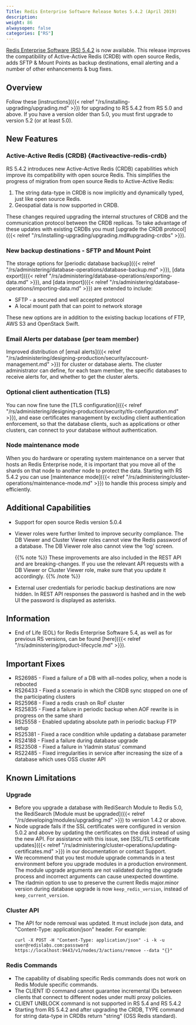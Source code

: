 ```yaml
---
Title: Redis Enterprise Software Release Notes 5.4.2 (April 2019)
description:
weight: 86
alwaysopen: false
categories: ["RS"]
---
```

[Redis Enterprise Software (RS) 5.4.2](https://redislabs.com/redis-enterprise/software/downloads/#downloads) is now available.
This release improves the compatibility of Active-Active Redis (CRDB) with open source Redis, adds SFTP & Mount Points as backup destinations, email alerting and a number of other enhancements & bug fixes.

## Overview

Follow these [instructions]({{< relref "/rs/installing-upgrading/upgrading.md" >}}) for upgrading to RS 5.4.2 from RS 5.0 and above.
If you have a version older than 5.0, you must first upgrade to version 5.2 (or at least 5.0).

## New Features

### Active-Active Redis (CRDB) {#activeactive-redis-crdb}

RS 5.4.2 introduces new Active-Active Redis (CRDB) capabilities which improve its compatibility with open source Redis.
This simplifies the progress of migration from open source Redis to Active-Active Redis:

1. The string data-type in CRDB is now implicitly and dynamically typed, just like open source Redis.
1. Geospatial data is now supported in CRDB.

These changes required upgrading the internal structures of CRDB and the communication protocol between the CRDB replicas.
To take advantage of these updates with existing CRDBs you must [upgrade the CRDB protocol]({{< relref "/rs/installing-upgrading/upgrading.md#upgrading-crdbs" >}}).

### New backup destinations - SFTP and Mount Point

The storage options for [periodic database backup]({{< relref "/rs/administering/database-operations/database-backup.md" >}}), [data export]({{< relref "/rs/administering/database-operations/exporting-data.md" >}}), and [data import]({{< relref "/rs/administering/database-operations/importing-data.md" >}}) are extended to include:

- SFTP - a secured and well accepted protocol
- A local mount path that can point to network storage

These new options are in addition to the existing backup locations of FTP, AWS S3 and OpenStack Swift.

### Email Alerts per database (per team member)

Improved distribution of [email alerts]({{< relref "/rs/administering/designing-production/security/account-management.md" >}}) for cluster or database alerts.
The cluster administrator can define, for each team member, the specific databases to receive alerts for, and whether to get the cluster alerts.

### Optional client authentication (TLS)

You can now fine tune the [TLS configuration]({{< relref "/rs/administering/designing-production/security/tls-configuration.md" >}}), and ease certificates management by excluding client authentication enforcement,
so that the database clients, such as applications or other clusters, can connect to your database without authentication.

### Node maintenance mode

When you do hardware or operating system maintenance on a server that hosts an Redis Enterprise node,
it is important that you move all of the shards on that node to another node to protect the data.
Starting with RS 5.4.2 you can use [maintenance mode]({{< relref "/rs/administering/cluster-operations/maintenance-mode.md" >}}) to handle this process simply and efficiently.

## Additional Capabilities

- Support for open source Redis version 5.0.4
- Viewer roles were further limited to improve security compliance. The DB Viewer and Cluster Viewer roles cannot view the Redis password of a database. The DB Viewer role also cannot view the ‘log’ screen.

    {{% note %}}
These improvements are also included in the REST API and are breaking-changes.
If you use the relevant API requests with a DB Viewer or Cluster Viewer role, make sure that you update it accordingly.
    {{% /note %}}

- External user credentials for periodic backup destinations are now hidden.
    In REST API responses the password is hashed and in the web UI the password is displayed as asterisks.

## Information

- End of Life (EOL) for Redis Enterprise Software 5.4, as well as for previous RS versions,
    can be found [here]({{< relref "/rs/administering/product-lifecycle.md" >}}).

## Important Fixes

- RS26985 - Fixed a failure of a DB with all-nodes policy, when a node is rebooted
- RS26433 - Fixed a scenario in which the CRDB sync stopped on one of the participating clusters
- RS25968 - Fixed a redis crash on RoF cluster
- RS25835 - Fixed a failure in periodic backup when AOF rewrite is in progress on the same shard
- RS25558 - Enabled updating absolute path in periodic backup FTP setup
- RS25381 - Fixed a race condition while updating a database parameter
- RS24188 - Fixed a failure during database upgrade
- RS23508 - Fixed a failure in ‘rladmin status’ command
- RS22485 - Fixed irregularities in service after increasing the size of a database which uses OSS cluster API

## Known Limitations

### Upgrade

- Before you upgrade a database with RediSearch Module to Redis 5.0,
    the RediSearch [Module must be upgraded]({{< relref "/rs/developing/modules/upgrading.md" >}}) to version 1.4.2 or above.
- Node upgrade fails if the SSL certificates were configured in version 5.0.2 and above by updating the certificates on the disk instead of using the new API.
    For assistance with this issue, see [SSL/TLS certificate updates]({{< relref "/rs/administering/cluster-operations/updating-certificates.md" >}}) in our documentation or contact Support.
- We recommend that you test module upgrade commands in a test environment before you upgrade modules in a production environment.
    The module upgrade arguments are not validated during the upgrade process and incorrect arguments can cause unexpected downtime.
- The rladmin option to use to preserve the current Redis major.minor version during database upgrade is now `keep_redis_version`, instead of `keep_current_version`.

### Cluster API

- The API for node removal was updated. It must include json data, and "Content-Type: application/json" header. For example:

    ```src
    curl -X POST -H "Content-Type: application/json" -i -k -u user@redislabs.com:passsword https://localhost:9443/v1/nodes/3/actions/remove --data "{}"
    ```

### Redis Commands

- The capability of disabling specific Redis commands does not work on Redis Module specific commands.
- The CLIENT ID command cannot guarantee incremental IDs between clients that connect to different nodes under multi proxy policies.
- CLIENT UNBLOCK command is not supported in RS 5.4 and RS 5.4.2
- Starting from RS 5.4.2 and after upgrading the CRDB, TYPE command for string data-type in CRDBs return "string" (OSS Redis standard).
